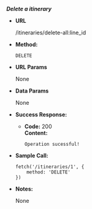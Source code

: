 ***Delete a itinerary***

* **URL**

    /itineraries/delete-all:line_id

* **Method:**

    `DELETE`
  
* **URL Params**

    None

* **Data Params**
  
  None

* **Success Response:**

  * **Code:** 200 <br />
    **Content:** 
    ```
    Operation sucessful!
    
    ```
    
* **Sample Call:**

    ```
    fetch('/itineraries/1', {
        method: 'DELETE'
    })
    ```

* **Notes:**

    None